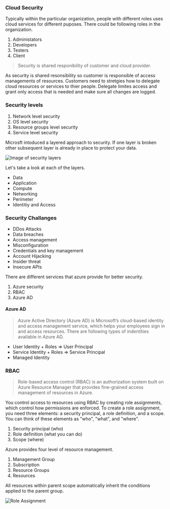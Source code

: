 ### Cloud Security

Typically within the particular organization, people with different roles uses cloud services for different puposes. There could be following roles in the organization. 

1. Administators
2. Developers
3. Testers
4. Client

> Security is shared responibility of customer and cloud provider.

As security is shared resonsibility so customer is responsible of access managements of resources. Customers need to stretgies how to delegate cloud resources or services
to thier people. Delegate limites access and grant only access that is needed and make sure all changes are logged.

### Security levels

1. Network level security
2. OS level security
3. Resource groups level security
4. Service level security

Microsft intoduced a layered approach to security. If one layer is broken other subsequent layer is already in place to protect your data.

![Image of security layers](https://docs.microsoft.com/en-us/learn/modules/intro-to-security-in-azure/media/defense_in_depth_layers_small.png)

Let's take a look at each of the layers.
- Data
- Application
- Compute
- Networking
- Perimeter
- Identitiy and Access

### Security Challanges
- DDos Attacks
- Data breaches
- Access management
- Misconfiguration
- Credentials and key management
- Account Hijacking
- Insider threat
- Insecure APIs

There are different services that azure provide for better security.
1. Azure security
2. RBAC
3. Azure AD

#### Azure AD
> Azure Active Directory (Azure AD) is Microsoft’s cloud-based identity and access management service, which helps your employees sign in and access resources.
There are following types of indentities available in Azure AD.
- User Identity + Roles => User Principal
- Service Identity + Roles => Service Principal
- Managed Identity

### RBAC
> Role-based access control (RBAC) is an authorization system built on Azure Resource Manager that provides fine-grained access management of resources in Azure.

You control access to resources using RBAC by creating role assignments, which control how permissions are enforced. To create a role assignment, you need three elements: a security principal, a role definition, and a scope. You can think of these elements as "who", "what", and "where".

1. Security principal (who)
2. Role definition (what you can do)
3. Scope (where)

Azure provides four level of resource management. 
1. Management Group
2. Subscription
3. Resource Groups
4. Resources

All resources within parent scope automatically inherit the conditions applied to the parent group. 

![Role Assignment](https://docs.microsoft.com/en-us/learn/modules/secure-azure-resources-with-rbac/media/2-rbac-overview.png)
